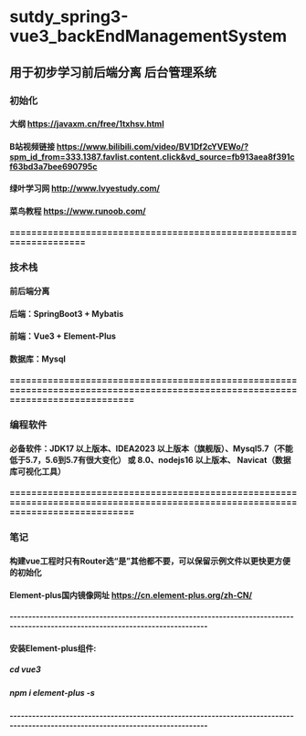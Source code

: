 # sutdy_spring3-vue3_backEndManagementSystem
## 用于初步学习前后端分离 后台管理系统
### 初始化
#### 大纲 https://javaxm.cn/free/1txhsv.html
#### B站视频链接 https://www.bilibili.com/video/BV1Df2cYVEWo/?spm_id_from=333.1387.favlist.content.click&vd_source=fb913aea8f391cf63bd3a7bee690795c
#### 绿叶学习网 http://www.lvyestudy.com/
#### 菜鸟教程 https://www.runoob.com/
#### ===================================================================
### 技术栈
#### 前后端分离
#### 后端：SpringBoot3 + Mybatis
#### 前端：Vue3 + Element-Plus
#### 数据库：Mysql
#### =================================================================================================================================
### 编程软件
#### 必备软件：JDK17 以上版本、IDEA2023 以上版本（旗舰版）、Mysql5.7（不能低于5.7，5.6到5.7有很大变化） 或 8.0、nodejs16 以上版本、 Navicat（数据库可视化工具）
#### =================================================================================================================================
### 笔记
#### 构建vue工程时只有Router选“是”其他都不要，可以保留示例文件以更快更方便的初始化
#### Element-plus国内镜像网址 https://cn.element-plus.org/zh-CN/
#### ---------------------------------------------------------------------------------------------------------------------------------
#### 安装Element-plus组件: 
##### cd vue3
##### npm i element-plus -s
#### ---------------------------------------------------------------------------------------------------------------------------------
